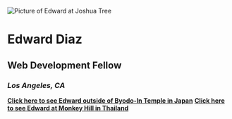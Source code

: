 ![Picture of Edward at Joshua Tree](https://i.postimg.cc/JzYTbGmG/IMG-2397.jpg)

# Edward Diaz
## Web Development Fellow
### _Los Angeles, CA_

**[Click here to see Edward outside of Byodo-In Temple in Japan](https://i.postimg.cc/fLDBsXfq/IMG-4852.jpg)**
**[Click here to see Edward at Monkey Hill in Thailand](https://i.postimg.cc/4yCtZTGf/IMG-8926-Original-Original.jpg)**
